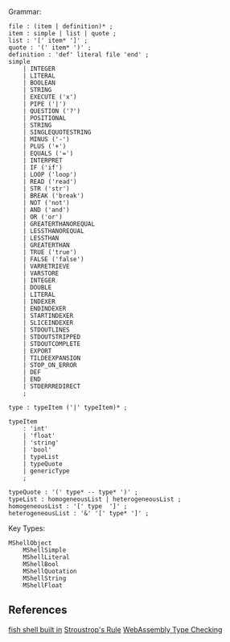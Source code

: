 Grammar:

```
file : (item | definition)* ;
item : simple | list | quote ;
list : '[' item* ']' ;
quote : '(' item* ')' ;
definition : 'def' literal file 'end' ;
simple
    | INTEGER
    | LITERAL
    | BOOLEAN
    | STRING
    | EXECUTE ('x')
    | PIPE ('|')
    | QUESTION ('?')
    | POSITIONAL
    | STRING
    | SINGLEQUOTESTRING
    | MINUS ('-')
    | PLUS ('+')
    | EQUALS ('=')
    | INTERPRET
    | IF ('if')
    | LOOP ('loop')
    | READ ('read')
    | STR ('str')
    | BREAK ('break')
    | NOT ('not')
    | AND ('and')
    | OR ('or')
    | GREATERTHANOREQUAL
    | LESSTHANOREQUAL
    | LESSTHAN
    | GREATERTHAN
    | TRUE ('true')
    | FALSE ('false')
    | VARRETRIEVE
    | VARSTORE
    | INTEGER
    | DOUBLE
    | LITERAL
    | INDEXER
    | ENDINDEXER
    | STARTINDEXER
    | SLICEINDEXER
    | STDOUTLINES
    | STDOUTSTRIPPED
    | STDOUTCOMPLETE
    | EXPORT
    | TILDEEXPANSION
    | STOP_ON_ERROR
    | DEF
    | END
    | STDERRREDIRECT
    ;

type : typeItem ('|' typeItem)* ;

typeItem
    : 'int'
    | 'float'
    | 'string'
    | 'bool'
    | typeList
    | typeQuote
    | genericType
    ;

typeQuote : '(' type* -- type* ')' ;
typeList : homogeneousList | heterogeneousList ;
homogeneousList : '[' type  ']' ;
heterogeneousList : '&' '[' type* ']' ;
```

Key Types:

```
MShellObject
    MShellSimple
    MShellLiteral
    MShellBool
    MShellQuotation
    MShellString
    MShellFloat
```

## References

[fish shell built in](https://github.com/fish-shell/fish-shell/tree/master/src/builtins)
[Stroustrop's Rule](https://buttondown.com/hillelwayne/archive/stroustrops-rule/)
[WebAssembly Type Checking](https://binji.github.io/posts/webassembly-type-checking/)
